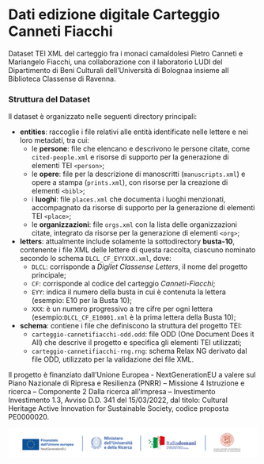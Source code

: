 # Dati edizione digitale Carteggio Canneti Fiacchi

Dataset TEI XML del carteggio fra i monaci camaldolesi Pietro Canneti e Mariangelo Fiacchi, una collaborazione con il laboratorio LUDI del Dipartimento di Beni Culturali dell'Università di Bolognaa insieme all Biblioteca Classense di Ravenna.

### Struttura del Dataset
Il dataset è organizzato nelle seguenti directory principali:
* **entities**: raccoglie i file relativi alle entità identificate nelle lettere e nei loro metadati, tra cui:
  * le **persone**: file che elencano e descrivono le persone citate, come `cited-people.xml` e risorse di supporto per la generazione di elementi TEI `<person>`;
  * le **opere**: file per la descrizione di manoscritti (`manuscripts.xml`) e opere a stampa (`prints.xml`), con risorse per la creazione di elementi `<bibl>`;
  * i **luoghi**: file `places.xml` che documenta i luoghi menzionati, accompagnato da risorse di supporto per la generazione di elementi TEI `<place>`;
  * le **organizzazioni**: file `orgs.xml` con la lista delle organizzazioni citate, integrato da risorse per la generazione di elementi `<org>`;
* **letters**: attualmente include solamente la sottodirectory **busta-10**, contenente i file XML delle lettere di questa raccolta, ciascuno nominato secondo lo schema `DLCL_CF_EYYXXX.xml`, dove:
  * `DLCL`: corrisponde a *Digilet Classense Letters*, il nome del progetto principale;
  * `CF`: corrisponde al codice del carteggio *Canneti-Fiacchi*;
  * `EYY`: indica il numero della busta in cui è contenuta la lettera (esempio: E10 per la Busta 10);
  * `XXX`: è un numero progressivo a tre cifre per ogni lettera (esempio:`DLCL_CF_E10001.xml` è la prima lettera della Busta 10);
* **schema**: contiene i file che definiscono la struttura del progetto TEI:
  * `carteggio-cannetifiacchi-odd.odd`: file ODD (One Document Does it All) che descrive il progetto e specifica gli elementi TEI utilizzati;
  * `carteggio-cannetifiacchi-rng.rng`: schema Relax NG derivato dal file ODD, utilizzato per la validazione dei file XML.

 
Il progetto è finanziato dall’Unione Europea - NextGenerationEU a valere sul Piano Nazionale di Ripresa e Resilienza (PNRR) – Missione 4 Istruzione e ricerca – Componente 2 Dalla ricerca all’impresa – Investimento Investimento 1.3, Avviso D.D. 341 del 15/03/2022, dal titolo: Cultural Heritage Active Innovation for Sustainable Society, codice proposta PE0000020.

![Testata PNRR](testata-pnrr.png "Testata PNRR")
